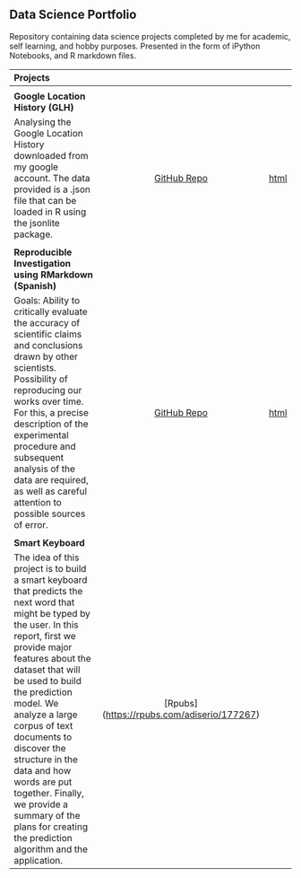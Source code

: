 ## Data Science Portfolio

Repository containing data science projects completed by me for academic, self learning, and hobby purposes. 
Presented in the form of iPython Notebooks, and R markdown files.


|    **Projects**                                     |  []()            |     []()    |  
|:----------------------------------------------------|:----------------:|:-----------:|
|                                                     |                  |             |
|**Google Location History (GLH)**                    |  []()            |  []()       |
|Analysing the Google Location History downloaded from my google account. The data provided is a .json file that can be loaded in R using the jsonlite package.| [GitHub Repo](https://github.com/adiserio/Google-Location-History) | [html](https://adiserio.github.io/Google-Location-History/AnalisisUbicacion.html)|
|                                                     |                  |             |
|**Reproducible Investigation using RMarkdown (Spanish)**| []()          | []()        |
| Goals: Ability to critically evaluate the accuracy of scientific claims and conclusions drawn by other scientists. Possibility of reproducing our works over time. For this, a precise description of the experimental procedure and subsequent analysis of the data are required, as well as careful attention to possible sources of error. | [GitHub Repo](https://github.com/adiserio/Investigacion-Reproducible)| [html](https://adiserio.github.io/Investigacion-Reproducible/SeminarioAbril.html)|   
|                                                     |                  |             |
|**Smart Keyboard**                                   | []()             | []()        |
|The idea of this project is to build a smart keyboard that predicts the next word that might be typed by the user. In this report, first we provide major features about the dataset that will be used to build the prediction model. We analyze a large corpus of text documents to discover the structure in the data and how words are put together. Finally, we provide a summary of the plans for creating the prediction algorithm and the application. | [Rpubs] (https://rpubs.com/adiserio/177267) | |





